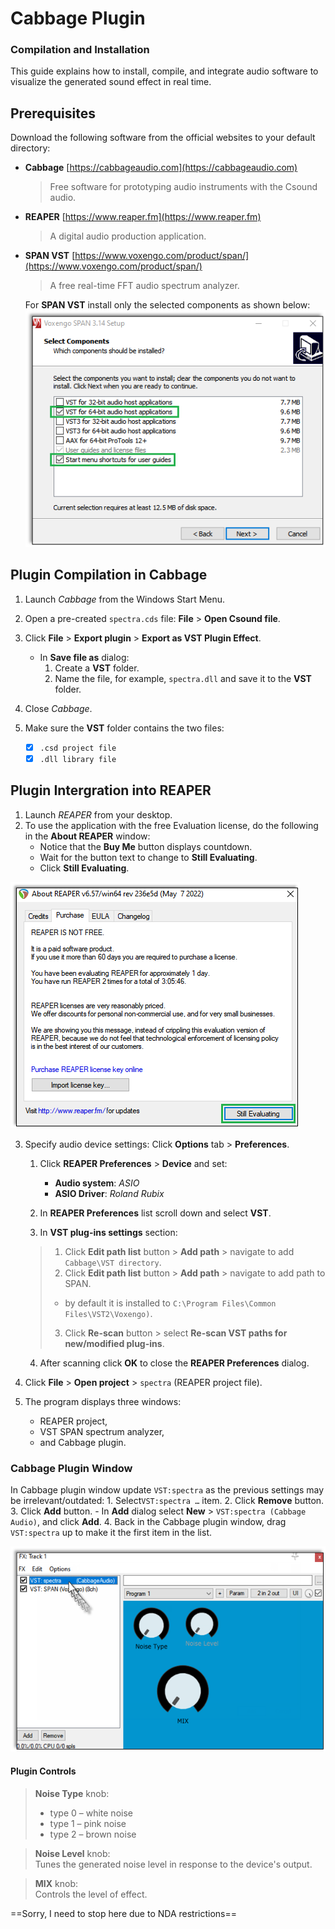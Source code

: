 # Cabbage Plugin
### Compilation and Installation
This guide explains how to install, compile, and integrate audio software to visualize the generated sound effect in real time.
## Prerequisites
Download the following software from the official websites to your default directory:
- **Cabbage** [https://cabbageaudio.com](https://cabbageaudio.com)  
   > Free software for prototyping audio instruments with the Csound audio.  
- **REAPER**  [https://www.reaper.fm](https://www.reaper.fm)  
   > A digital audio production application.
- **SPAN VST** [https://www.voxengo.com/product/span/](https://www.voxengo.com/product/span/)  
   > A free real-time FFT audio spectrum analyzer.
   >
   For **SPAN VST** install only the selected components as shown below:
   ![SPAN setup](/assets/img/SPAN_setup.png)

## Plugin Compilation in Cabbage

1. Launch _Cabbage_ from the Windows Start Menu.
2. Open a pre-created `spectra.сds` file: **File** > **Open Csound file**.
3. Click **File** > **Export plugin** > **Export as VST Plugin Effect**.
   - In **Save file as** dialog:
     1. Create a **VST** folder.
     2. Name the file, for example, `spectra.dll` and save it to the **VST** folder.
4. Close _Cabbage_.
5. Make sure the **VST** folder contains the two files:

    - [x] `.csd project file`
    - [x] `.dll library file`

## Plugin Intergration into REAPER

1. Launch _REAPER_ from your desktop.
2. To use the application with the free Evaluation license, do the following in the **About REAPER** window:  
   - Notice that the **Buy Me** button displays countdown. 
   - Wait for the button text to change to **Still Evaluating**.
   - Click **Still Evaluating**.  

![REAPER license button](/assets/img/REAPER_license.png)

3. Specify audio device settings: Click **Options** tab > **Preferences**.  
   1. Click **REAPER Preferences** > **Device** and set:
      - **Audio system**: _ASIO_
      - **ASIO Driver**: _Roland Rubix_  
   
   2. In **REAPER Preferences** list scroll down and select **VST**.
   3. In **VST plug-ins settings** section:
   
    > 1. Click **Edit path list** button > **Add path** > navigate to add `Cabbage\VST directory`.
    > 2. Click **Edit path list** button > **Add path** > navigate to add path to SPAN.
    >  - by default it is installed to `C:\Program Files\Common Files\VST2\Voxengo)`.
    > 3. Click **Re-scan** button > select **Re-scan VST paths for new/modified plug-ins**.  

   4. After scanning click **OK** to close the **REAPER Preferences** dialog.  
4. Click **File** > **Open project** > `spectra` (REAPER project file).

5. The program displays three windows:
   - REAPER project,
   - VST SPAN spectrum analyzer,
   - and Cabbage plugin.

### Cabbage Plugin Window

In Cabbage plugin window update `VST:spectra` as the previous settings may be irrelevant/outdated:
    1. Select`VST:spectra …` item.
    2. Click **Remove** button.
    3. Click **Add** button.
    - In **Add** dialog select **New** > `VST:spectra (Cabbage Audio)`, and click **Add**.
    4. Back in the Cabbage plugin window, drag `VST:spectra` up to make it the first item in the list.

![drag item up](/assets/img/Cabbage_drag.png)

#### Plugin Controls

> **Noise Type** knob:
>
> - type 0 – white noise
> - type 1 – pink noise
> - type 2 – brown noise

> **Noise Level** knob:  
> Tunes the generated noise level in response to the device's output.

> **MIX** knob:  
> Controls the level of effect.

==Sorry, I need to stop here due to NDA restrictions==
